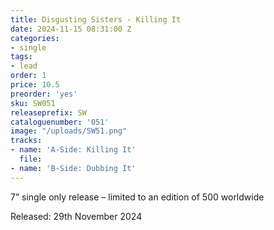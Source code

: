 ```yaml
---
title: Disgusting Sisters - Killing It
date: 2024-11-15 08:31:00 Z
categories:
- single
tags:
- lead
order: 1
price: 10.5
preorder: 'yes'
sku: SW051
releaseprefix: SW
cataloguenumber: '051'
image: "/uploads/SW51.png"
tracks:
- name: 'A-Side: Killing It'
  file: 
- name: 'B-Side: Dubbing It'
---
```


7” single only release – limited to an edition of 500 worldwide

Released: 29th November 2024
 




 



